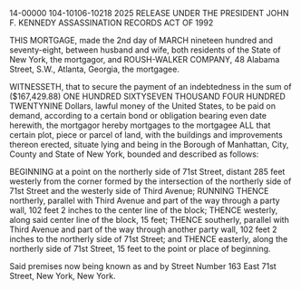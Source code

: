14-00000
104-10106-10218
2025 RELEASE UNDER THE PRESIDENT JOHN F. KENNEDY ASSASSINATION RECORDS ACT OF 1992

THIS MORTGAGE, made the 2nd day of MARCH nineteen hundred and seventy-eight, between husband and wife, both residents of the State of New York, the mortgagor, and ROUSH-WALKER COMPANY, 48 Alabama Street, S.W., Atlanta, Georgia, the mortgagee.

WITNESSETH, that to secure the payment of an indebtedness in the sum of ($167,429.88) ONE HUNDRED SIXTYSEVEN THOUSAND FOUR HUNDRED TWENTYNINE Dollars, lawful money of the United States, to be paid on demand, according to a certain bond or obligation bearing even date herewith, the mortgagor hereby mortgages to the mortgagee ALL that certain plot, piece or parcel of land, with the buildings and improvements thereon erected, situate lying and being in the Borough of Manhattan, City, County and State of New York, bounded and described as follows:

BEGINNING at a point on the northerly side of 71st Street, distant 285 feet westerly from the corner formed by the intersection of the northerly side of 71st Street and the westerly side of Third Avenue; RUNNING THENCE northerly, parallel with Third Avenue and part of the way through a party wall, 102 feet 2 inches to the center line of the block; THENCE westerly, along said center line of the block, 15 feet; THENCE southerly, parallel with Third Avenue and part of the way through another party wall, 102 feet 2 inches to the northerly side of 71st Street; and THENCE easterly, along the northerly side of 71st Street, 15 feet to the point or place of beginning.

Said premises now being known as and by Street Number 163 East 71st Street, New York, New York.

